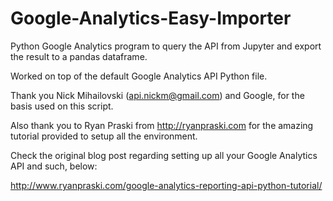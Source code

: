 # Google-Analytics-Easy-Importer
Python Google Analytics program to query the API from Jupyter and export the result to a pandas dataframe.

Worked on top of the default Google Analytics API Python file.



Thank you Nick Mihailovski (api.nickm@gmail.com) and Google, for the basis used on this script.

Also thank you to Ryan Praski from http://ryanpraski.com for the amazing tutorial provided to setup all the environment.



Check the original blog post regarding setting up all your Google Analytics API and such, below:

http://www.ryanpraski.com/google-analytics-reporting-api-python-tutorial/

